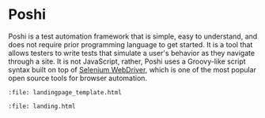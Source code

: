 Poshi
=====

Poshi is a test automation framework that is simple, easy to understand, and does not require prior programming language to get started. It is a tool that allows testers to write tests that simulate a user's behavior as they navigate through a site. It is not JavaScript, rather, Poshi uses a Groovy-like script syntax built on top of [Selenium WebDriver](https://www.seleniumhq.org/docs/03_webdriver.jsp), which is one of the most popular open source tools for browser automation.

```{raw} html
:file: landingpage_template.html
```

```{raw} html
:file: landing.html
```
